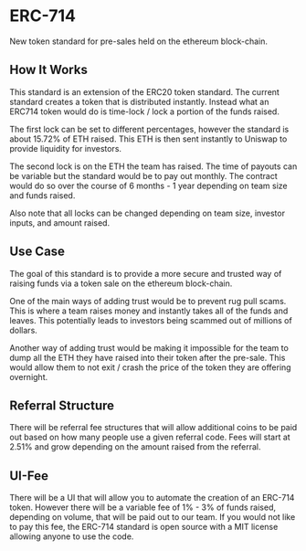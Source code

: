 # ERC-714

New token standard for pre-sales held on the ethereum block-chain.

## How It Works

This standard is an extension of the ERC20 token standard. The current standard creates a token that is distributed instantly. Instead what an ERC714 token would do is  time-lock / lock a portion of the funds raised.

The first lock can be set to different percentages, however the standard is about 15.72% of ETH raised. This ETH is then sent instantly to Uniswap to provide liquidity for investors.

The second lock is on the ETH the team has raised. The time of payouts can be variable but the standard would be to pay out monthly. The contract would do so over the course of 6 months - 1 year depending on team size and funds raised.

Also note that all locks can be changed depending on team size, investor inputs, and amount raised.

## Use Case

The goal of this standard is to provide a more secure and trusted way of raising funds via a token sale on the ethereum block-chain. 

One of the main ways of adding trust would be to prevent rug pull scams. This is where a team raises money and instantly takes all of the funds and leaves. This potentially leads to investors being scammed out of millions of dollars. 

Another way of adding trust would be making it impossible for the team to dump all the ETH they have raised into their token after the pre-sale. This would allow them to not exit / crash the price of the token they are offering overnight. 

## Referral Structure

There will be referral fee structures that will allow additional coins to be paid out based on how many people use a given referral code. Fees will start at 2.51% and grow depending on the amount raised from the referral. 

## UI-Fee

There will be a UI that will allow you to automate the creation of an ERC-714 token. However there will be a variable fee of 1% - 3% of funds raised, depending on volume, that will be paid out to our team. If you would not like to pay this fee, the ERC-714 standard is open source with a MIT license allowing anyone to use the code.
